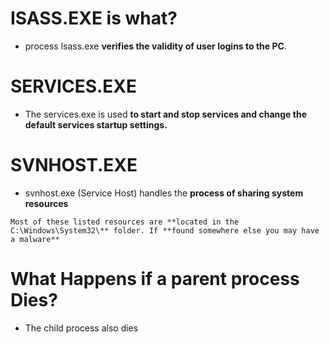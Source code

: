 # ISASS.EXE is what?
- process lsass.exe **verifies the validity of user logins to the PC**. 

# SERVICES.EXE
- The services.exe is used **to start and stop services and change the default services startup settings.**

# SVNHOST.EXE
- svnhost.exe (Service Host) handles the **process of sharing system resources**

```
Most of these listed resources are **located in the C:\Windows\System32\** folder. If **found somewhere else you may have a malware**
```

# What Happens if a parent process Dies?
- The child process also dies
